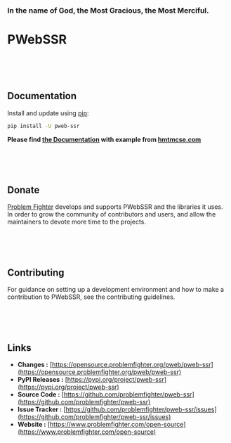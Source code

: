 ### In the name of God, the Most Gracious, the Most Merciful.

# PWebSSR



<br/><br/><br/>
## Documentation
Install and update using [pip](https://pip.pypa.io/en/stable/getting-started/):
```bash
pip install -U pweb-ssr
```

**Please find [the Documentation]() with example from [hmtmcse.com]()**


<br/><br/><br/>
## Donate
[Problem Fighter](https://www.problemfighter.com/) develops and supports PWebSSR and the libraries it uses. In order to grow
the community of contributors and users, and allow the maintainers to devote more time to the projects.


<br/><br/><br/>
## Contributing
For guidance on setting up a development environment and how to make a contribution to PWebSSR, see the contributing guidelines.


<br/><br/><br/>
## Links
* **Changes :** [https://opensource.problemfighter.org/pweb/pweb-ssr](https://opensource.problemfighter.org/pweb/pweb-ssr)
* **PyPI Releases :** [https://pypi.org/project/pweb-ssr](https://pypi.org/project/pweb-ssr)
* **Source Code :** [https://github.com/problemfighter/pweb-ssr](https://github.com/problemfighter/pweb-ssr)
* **Issue Tracker :** [https://github.com/problemfighter/pweb-ssr/issues](https://github.com/problemfighter/pweb-ssr/issues)
* **Website :** [https://www.problemfighter.com/open-source](https://www.problemfighter.com/open-source)

